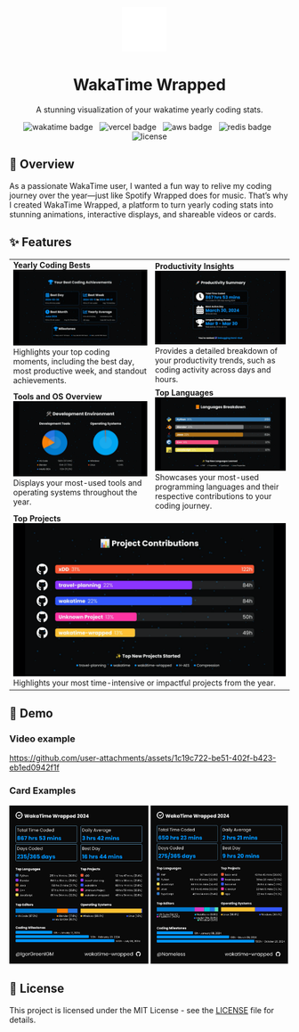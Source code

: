 <div align="center">
  <img src="public/wakatime-white-logo.svg" alt="WakaTime Logo" height="80" style="margin-right: 20px">
  <h1>WakaTime Wrapped</h1>
</div>

<p align='center'>
A stunning visualization of your wakatime yearly coding stats.
</p>

<p align="center" style="margin-bottom:25px">
<img src="https://img.shields.io/badge/WakaTime-1f77b4?style=for-the-badge&logo=WakaTime&logoColor=white" alt="wakatime badge" />
&nbsp;
<img src="https://img.shields.io/badge/Vercel-000000?&style=for-the-badge&logo=vercel&logoColor=white" alt="vercel badge" />
&nbsp;
<img src="https://img.shields.io/badge/Amazon_AWS-FF9900?&style=for-the-badge&logo=amazonaws&logoColor=white" alt="aws badge" />
&nbsp;
<img src="https://img.shields.io/badge/redis-%23DD0031.svg?&style=for-the-badge&logo=redis&logoColor=white" alt="redis badge" />
&nbsp;
<img src="https://img.shields.io/badge/license-MIT-blue.svg?style=for-the-badge" alt="license" />
</p>

## 🚀 Overview
As a passionate WakaTime user, I wanted a fun way to relive my coding journey over the year—just like Spotify Wrapped does for music. That’s why I created WakaTime Wrapped, a platform to turn yearly coding stats into stunning animations, interactive displays, and shareable videos or cards.

## ✨ Features  
<table>
  <tr>
    <td>
      <strong>Yearly Coding Bests</strong><br>
      <img src="readme_res/coding_bests.png" alt="Yearly Coding Bests" width="100%"><br>
      Highlights your top coding moments, including the best day, most productive week, and standout achievements.
    </td>
    <td>
      <strong>Productivity Insights</strong><br>
      <img src="readme_res/productivity.png" alt="Productivity Insights" width="100%"><br>
      Provides a detailed breakdown of your productivity trends, such as coding activity across days and hours.
    </td>
  </tr>
  <tr>
    <td>
      <strong>Tools and OS Overview</strong><br>
      <img src="readme_res/tools_and_os.png" alt="Tools and OS Overview" width="100%"><br>
      Displays your most-used tools and operating systems throughout the year.
    </td>
    <td>
      <strong>Top Languages</strong><br>
      <img src="readme_res/top_languages.png" alt="Top Languages" width="100%"><br>
      Showcases your most-used programming languages and their respective contributions to your coding journey.
    </td>
  </tr>
  <tr>
    <td colspan="2">
      <strong>Top Projects</strong><br>
      <img src="readme_res/top_projects.png" alt="Top Projects" width="100%"><br>
      Highlights your most time-intensive or impactful projects from the year.
    </td>
  </tr>
</table>


## 🎯 Demo

### Video example
https://github.com/user-attachments/assets/1c19c722-be51-402f-b423-eb1ed0942f1f

### Card Examples
<p align="left">
  <img src="readme_res/IgorGrennIGM.png" alt="WakaTime Card Example 1" width="49.65%">
  <img src="readme_res/Nameless.png" alt="WakaTime Card Example 1" width="49%">
</p>

## 📄 License
This project is licensed under the MIT License - see the [LICENSE](LICENSE) file for details.
